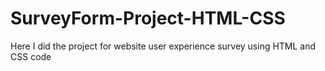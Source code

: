 # SurveyForm-Project-HTML-CSS
Here I did the project for website user experience survey using HTML and CSS code
